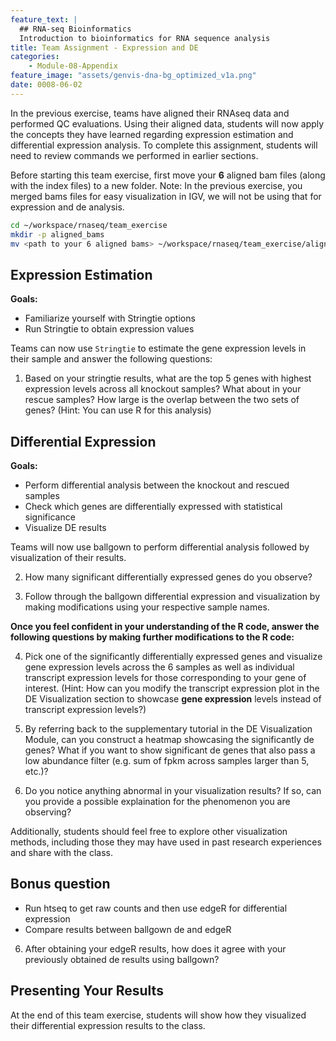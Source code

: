 ```yaml
---
feature_text: |
  ## RNA-seq Bioinformatics
  Introduction to bioinformatics for RNA sequence analysis
title: Team Assignment - Expression and DE
categories:
    - Module-08-Appendix
feature_image: "assets/genvis-dna-bg_optimized_v1a.png"
date: 0008-06-02
---
```

In the previous exercise, teams have aligned their RNAseq data and performed QC evaluations. Using their aligned data, students will now apply the concepts they have learned regarding expression estimation and differential expression analysis. To complete this assignment, students will need to review commands we performed in earlier sections.

Before starting this team exercise, first move your **6** aligned bam files (along with the index files) to a new folder. Note: In the previous exercise, you merged bams files for easy visualization in IGV, we will not be using that for expression and de analysis.

```bash
cd ~/workspace/rnaseq/team_exercise
mkdir -p aligned_bams
mv <path to your 6 aligned bams> ~/workspace/rnaseq/team_exercise/aligned_bams
```

## Expression Estimation

**Goals:**

- Familiarize yourself with Stringtie options
- Run Stringtie to obtain expression values

Teams can now use `Stringtie` to estimate the gene expression levels in their sample and answer the following questions:

1. Based on your stringtie results, what are the top 5 genes with highest expression levels across all knockout samples? What about in your rescue samples? How large is the overlap between the two sets of genes? (Hint: You can use R for this analysis)


## Differential Expression

**Goals:**

- Perform differential analysis between the knockout and rescued samples
- Check which genes are differentially expressed with statistical significance
- Visualize DE results

Teams will now use ballgown to perform differential analysis followed by visualization of their results.

2. How many significant differentially expressed genes do you observe?

3. Follow through the ballgown differential expression and visualization by making modifications using your respective sample names.


**Once you feel confident in your understanding of the R code, answer the following questions by making further modifications to the R code:**


4. Pick one of the significantly differentially expressed genes and visualize gene expression levels across the 6 samples as well as individual transcript expression levels for those corresponding to your gene of interest. (Hint: How can you modify the transcript expression plot in the DE Visualization section to showcase **gene expression** levels instead of transcript expression levels?)

5. By referring back to the supplementary tutorial in the DE Visualization Module, can you construct a heatmap showcasing the significantly de genes? What if you want to show significant de genes that also pass a low abundance filter (e.g. sum of fpkm across samples larger than 5, etc.)?

6. Do you notice anything abnormal in your visualization results? If so, can you provide a possible explaination for the phenomenon you are observing?

Additionally, students should feel free to explore other visualization methods, including those they may have used in past research experiences and share with the class.

## Bonus question

- Run htseq to get raw counts and then use edgeR for differential expression
- Compare results between ballgown de and edgeR

6. After obtaining your edgeR results, how does it agree with your previously obtained de results using ballgown?


## Presenting Your Results
At the end of this team exercise, students will show how they visualized their differential expression results to the class.
